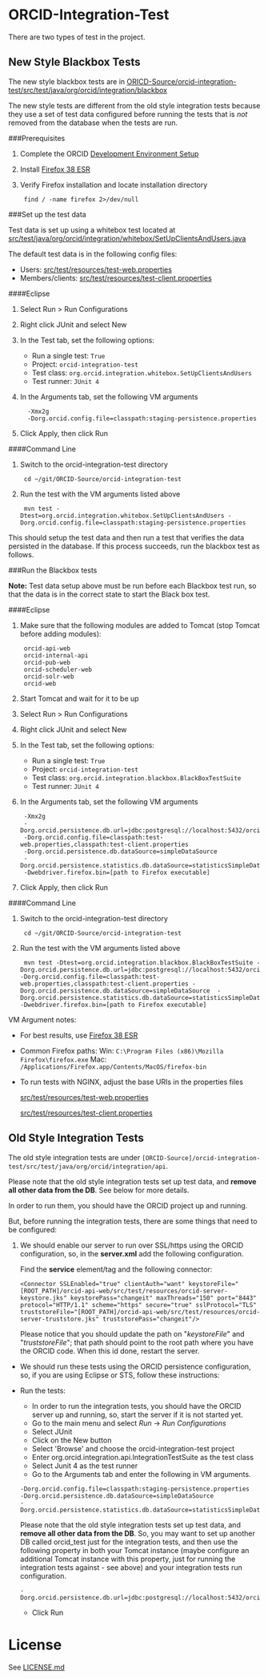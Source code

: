 # ORCID-Integration-Test

There are two types of test in the project.

## New Style Blackbox Tests

The new style blackbox tests are in [ORICD-Source/orcid-integration-test/src/test/java/org/orcid/integration/blackbox](https://github.com/ORCID/ORCID-Source/tree/master/orcid-integration-test/src/test/java/org/orcid/integration/blackbox)

The new style tests are different from the old style integration tests because they use a set of test data configured before running the tests that is *not* removed from the database when the tests are run.

###Prerequisites
1. Complete the ORCID [Development Environment Setup](https://github.com/ORCID/ORCID-Source/blob/master/DEVSETUP.md)
2. Install [Firefox 38 ESR](https://www.mozilla.org/en-US/firefox/organizations/all/) 
3. Verify Firefox installation and locate installation directory

        find / -name firefox 2>/dev/null

###Set up the test data

Test data is set up using a whitebox test located at [src/test/java/org/orcid/integration/whitebox/SetUpClientsAndUsers.java](https://github.com/ORCID/ORCID-Source/blob/master/orcid-integration-test/src/test/java/org/orcid/integration/whitebox/SetUpClientsAndUsers.java)

The default test data is in the following config files:

* Users: [src/test/resources/test-web.properties](https://github.com/ORCID/ORCID-Source/blob/master/orcid-integration-test/src/test/resources/test-web.properties)
* Members/clients: [src/test/resources/test-client.properties](https://github.com/ORCID/ORCID-Source/blob/master/orcid-integration-test/src/test/resources/test-client.properties)

####Eclipse

1. Select Run > Run Configurations
2. Right click JUnit and select New
3. In the Test tab, set the following options:
    
    * Run a single test: ```True```
    * Project: ```orcid-integration-test```
    * Test class: ```org.orcid.integration.whitebox.SetUpClientsAndUsers```
    * Test runner: ```JUnit 4```

4. In the Arguments tab, set the following VM arguments

         -Xmx2g
         -Dorg.orcid.config.file=classpath:staging-persistence.properties

5. Click Apply, then click Run

####Command Line

1. Switch to the orcid-integration-test directory

        cd ~/git/ORCID-Source/orcid-integration-test

2. Run the test with the VM arguments listed above

        mvn test -Dtest=org.orcid.integration.whitebox.SetUpClientsAndUsers -Dorg.orcid.config.file=classpath:staging-persistence.properties 

This should setup the test data and then run a test that verifies the data persisted in the database. If this process succeeds, run the blackbox test as follows.

###Run the Blackbox tests

**Note:** Test data setup above must be run before each Blackbox test run, so that the data is in the correct state to start the Black box test.

####Eclipse

1. Make sure that the following modules are added to Tomcat (stop Tomcat before adding modules):

        orcid-api-web
        orcid-internal-api
        orcid-pub-web
        orcid-scheduler-web
        orcid-solr-web
        orcid-web

2. Start Tomcat and wait for it to be up
3. Select Run > Run Configurations
4. Right click JUnit and select New
5. In the Test tab, set the following options:

    * Run a single test: ```True```
    * Project: ```orcid-integration-test```
    * Test class: ```org.orcid.integration.blackbox.BlackBoxTestSuite```
    * Test runner: ```JUnit 4```

6. In the Arguments tab, set the following VM arguments

        -Xmx2g
        -Dorg.orcid.persistence.db.url=jdbc:postgresql://localhost:5432/orcid
        -Dorg.orcid.config.file=classpath:test-web.properties,classpath:test-client.properties
        -Dorg.orcid.persistence.db.dataSource=simpleDataSource
        -Dorg.orcid.persistence.statistics.db.dataSource=statisticsSimpleDataSource
        -Dwebdriver.firefox.bin=[path to Firefox executable]

7. Click Apply, then click Run

####Command Line

1. Switch to the orcid-integration-test directory

        cd ~/git/ORCID-Source/orcid-integration-test

2. Run the test with the VM arguments listed above

        mvn test -Dtest=org.orcid.integration.blackbox.BlackBoxTestSuite -Dorg.orcid.persistence.db.url=jdbc:postgresql://localhost:5432/orcid -Dorg.orcid.config.file=classpath:test-web.properties,classpath:test-client.properties -Dorg.orcid.persistence.db.dataSource=simpleDataSource  -Dorg.orcid.persistence.statistics.db.dataSource=statisticsSimpleDataSource -Dwebdriver.firefox.bin=[path to Firefox executable]

VM Argument notes:

* For best results, use [Firefox 38 ESR](https://www.mozilla.org/en-US/firefox/organizations/all/)
* Common Firefox paths:
Win: ```C:\Program Files (x86)\Mozilla Firefox\firefox.exe```
Mac: ```/Applications/Firefox.app/Contents/MacOS/firefox-bin```
* To run tests with NGINX, adjust the base URIs in the properties files

    [src/test/resources/test-web.properties](https://github.com/ORCID/ORCID-Source/blob/master/orcid-integration-test/src/test/resources/test-web.properties)

    [src/test/resources/test-client.properties](https://github.com/ORCID/ORCID-Source/blob/master/orcid-integration-test/src/test/resources/test-client.properties)

## Old Style Integration Tests

The old style integration tests are under ```[ORCID-Source]/orcid-integration-test/src/test/java/org/orcid/integration/api```.

Please note that the old style integration tests set up test data, and **remove all other data from the DB**. See below for more details.

In order to run them, you should have the ORCID project up and running.

But, before running the integration tests, there are some things that need to be configured: 

1. We should enable our server to run over SSL/https using the ORCID configuration, so, in the **server.xml** add the following configuration.

    Find the **service** element/tag and the following connector:

    ```
    <Connector SSLEnabled="true" clientAuth="want" keystoreFile="[ROOT_PATH]/orcid-api-web/src/test/resources/orcid-server-keystore.jks" keystorePass="changeit" maxThreads="150" port="8443" protocol="HTTP/1.1" scheme="https" secure="true" sslProtocol="TLS" truststoreFile="[ROOT_PATH]/orcid-api-web/src/test/resources/orcid-server-truststore.jks" truststorePass="changeit"/> 
    ```

    Please notice that you should update the path on "*keystoreFile*" and "*truststoreFile*"; that path should point to the root path where you have the ORCID code. When this id done, restart the server.

* We should run these tests using the ORCID persistence configuration, so, if you are using Eclipse or STS, follow these instructions:

* Run the tests:

    * In order to run the integration tests, you should have the ORCID server up and running, so, start the server if it is not started yet.
    * Go to the main menu and select *Run* → *Run Configurations*
    * Select JUnit
    * Click on the New button
    * Select 'Browse' and choose the orcid-integration-test project
    * Enter org.orcid.integration.api.IntegrationTestSuite as the test class
    * Select Junit 4 as the test runner
    * Go to the Arguments tab and enter the following in VM arguments.

    ```
    -Dorg.orcid.config.file=classpath:staging-persistence.properties
    -Dorg.orcid.persistence.db.dataSource=simpleDataSource
    -Dorg.orcid.persistence.statistics.db.dataSource=statisticsSimpleDataSource

    ```

    Please note that the old style integration tests set up test data, and **remove all other data from the DB**. So, you may want to set up another DB called orcid_test just for the integration tests, and then use the following property in both your Tomcat instance (maybe configure an additional Tomcat instance with this property, just for running the integration tests against - see above) and your integration tests run configuration.

    ```
    -Dorg.orcid.persistence.db.url=jdbc:postgresql://localhost:5432/orcid_test
    ````

    * Click Run
    
# License
See [LICENSE.md](https://github.com/ORCID/ORCID-Source/blob/master/LICENSE.md)

